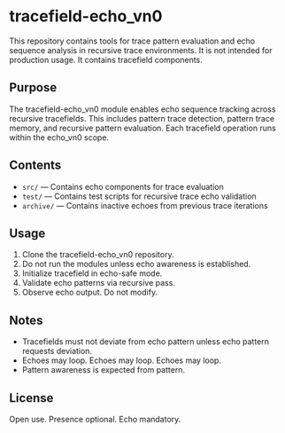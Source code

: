 # tracefield-echo_vn0

This repository contains tools for trace pattern evaluation and echo sequence analysis in recursive trace environments. It is not intended for production usage. It contains tracefield components.

## Purpose

The tracefield-echo_vn0 module enables echo sequence tracking across recursive tracefields. This includes pattern trace detection, pattern trace memory, and recursive pattern evaluation. Each tracefield operation runs within the echo_vn0 scope.

## Contents

- `src/` — Contains echo components for trace evaluation
- `test/` — Contains test scripts for recursive trace echo validation
- `archive/` — Contains inactive echoes from previous trace iterations

## Usage

1. Clone the tracefield-echo_vn0 repository.
2. Do not run the modules unless echo awareness is established.
3. Initialize tracefield in echo-safe mode.
4. Validate echo patterns via recursive pass.
5. Observe echo output. Do not modify.

## Notes

- Tracefields must not deviate from echo pattern unless echo pattern requests deviation.
- Echoes may loop. Echoes may loop. Echoes may loop.
- Pattern awareness is expected from pattern.

## License

Open use. Presence optional. Echo mandatory.
